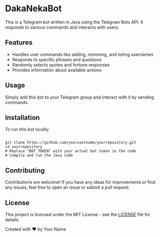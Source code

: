 <!DOCTYPE html>
<html lang="en">
<head>
    <meta charset="UTF-8">
    <meta name="viewport" content="width=device-width, initial-scale=1.0">
</head>
<body>
    <div class="container">
        <h1>DakaNekaBot</h1>
        <p>This is a Telegram bot written in Java using the Telegram Bots API. It responds to various commands and interacts with users.</p>
        <h2>Features</h2>
        <ul>
            <li>Handles user commands like adding, removing, and listing usernames</li>
            <li>Responds to specific phrases and questions</li>
            <li>Randomly selects quotes and fortune responses</li>
            <li>Provides information about available actions</li>
            <!-- Add more features here -->
        </ul>
        <h2>Usage</h2>
        <p>Simply add this bot to your Telegram group and interact with it by sending commands.</p>
        <h2>Installation</h2>
        <p>To run this bot locally:</p>
        <pre><code>
git clone https://github.com/yourusername/yourrepository.git
cd yourrepository
# Replace "BOT_TOKEN" with your actual bot token in the code
# Compile and run the Java code
</code></pre>
        <h2>Contributing</h2>
        <p>Contributions are welcome! If you have any ideas for improvements or find any issues, feel free to open an issue or submit a pull request.</p>
        <h2>License</h2>
        <p>This project is licensed under the MIT License - see the <a href="#">LICENSE</a> file for details.</p>
        <footer>
            <p>Created with ❤️ by Your Name</p>
        </footer>
    </div>
</body>
</html>
